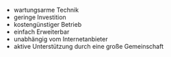 - wartungsarme Technik
- geringe Investition
- kostengünstiger Betrieb
- einfach Erweiterbar
- unabhängig vom
  Internetanbieter
- aktive Unterstützung durch 
  eine große Gemeinschaft
